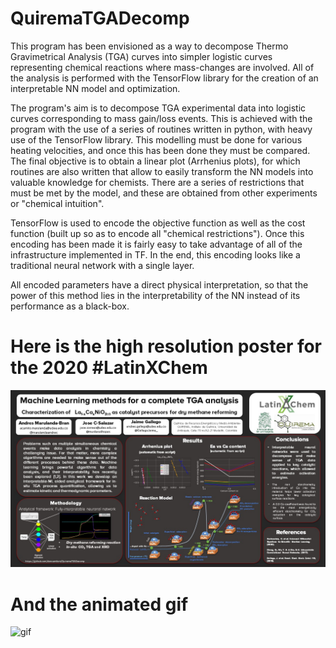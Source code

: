 # QuiremaTGADecomp
This program has been envisioned as a way to decompose Thermo Gravimetrical Analysis (TGA) curves into simpler logistic curves representing chemical reactions where mass-changes are involved. All of the analysis is performed with the TensorFlow library for the creation of an interpretable NN model and optimization.

The program's aim is to decompose TGA experimental data into logistic curves corresponding to mass gain/loss events. This is achieved with the program with the use of a series of routines written in python, with heavy use of the TensorFlow library.
This modelling must be done for various heating velocities, and once this has been done they must be compared. The final objective is to obtain a linear plot (Arrhenius plots), for which routines are also written that allow to easily transform the NN models into valuable knowledge for chemists.
There are a series of restrictions that must be met by the model, and these are obtained from other experiments or "chemical intuition".

TensorFlow is used to encode the objective function as well as the cost function (built up so as to encode all "chemical restrictions").
Once this encoding has been made it is fairly easy to take advantage of all of the infrastructure implemented in TF.
In the end, this encoding looks like a traditional neural network with a single layer. 

All encoded parameters have a direct physical interpretation, so that the power of this method lies in the interpretability of the NN instead of its performance as a black-box. 

# Here is the high resolution poster for the 2020 #LatinXChem
![img](LatinXChem/TGA_Model_LatinXChem_HR.jpg)

# And the animated gif 

![gif](LatinXChem/TGA_Model_LatinXChem_GIF.gif)
